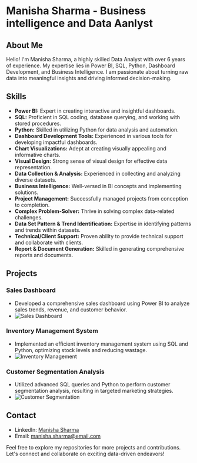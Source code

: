 # Manisha Sharma - Business intelligence and Data Aanlyst

## About Me
Hello! I'm Manisha Sharma, a highly skilled Data Analyst with over 6 years of experience. My expertise lies in Power BI, SQL, Python, Dashboard Development, and Business Intelligence. I am passionate about turning raw data into meaningful insights and driving informed decision-making.

## Skills
- **Power BI:** Expert in creating interactive and insightful dashboards.
- **SQL:** Proficient in SQL coding, database querying, and working with stored procedures.
- **Python:** Skilled in utilizing Python for data analysis and automation.
- **Dashboard Development Tools:** Experienced in various tools for developing impactful dashboards.
- **Chart Visualizations:** Adept at creating visually appealing and informative charts.
- **Visual Design:** Strong sense of visual design for effective data representation.
- **Data Collection & Analysis:** Experienced in collecting and analyzing diverse datasets.
- **Business Intelligence:** Well-versed in BI concepts and implementing solutions.
- **Project Management:** Successfully managed projects from conception to completion.
- **Complex Problem-Solver:** Thrive in solving complex data-related challenges.
- **Data Set Pattern & Trend Identification:** Expertise in identifying patterns and trends within datasets.
- **Technical/Client Support:** Proven ability to provide technical support and collaborate with clients.
- **Report & Document Generation:** Skilled in generating comprehensive reports and documents.

## Projects

### Sales Dashboard
- Developed a comprehensive sales dashboard using Power BI to analyze sales trends, revenue, and customer behavior.
- ![Sales Dashboard](images/sales_dashboard.png)

### Inventory Management System
- Implemented an efficient inventory management system using SQL and Python, optimizing stock levels and reducing wastage.
- ![Inventory Management](images/inventory_management.png)

### Customer Segmentation Analysis
- Utilized advanced SQL queries and Python to perform customer segmentation analysis, resulting in targeted marketing strategies.
- ![Customer Segmentation](images/customer_segmentation.png)

## Contact
- LinkedIn: [Manisha Sharma](https://www.linkedin.com/in/manisha-sharma)
- Email: manisha.sharma@email.com

Feel free to explore my repositories for more projects and contributions. Let's connect and collaborate on exciting data-driven endeavors!
